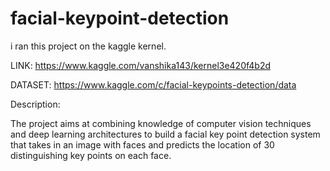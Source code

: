 # facial-keypoint-detection

i ran this project on the kaggle kernel.

LINK:
https://www.kaggle.com/vanshika143/kernel3e420f4b2d

DATASET:
https://www.kaggle.com/c/facial-keypoints-detection/data

Description:

The project aims at combining knowledge of computer vision techniques and deep learning architectures to build a facial key point detection system that takes in an image with faces and predicts the location of 30 distinguishing key points on each face.
